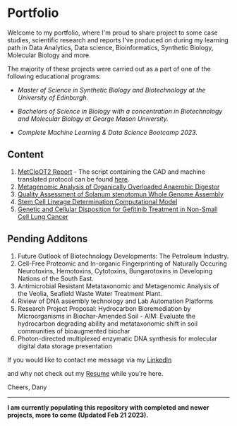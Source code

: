 # Portfolio

Welcome to my portfolio, where I'm proud to share project to some case studies, scientific research and reports I've produced on during my learning path in Data Analytics, Data science, Bioinformatics, Synthetic Biology, Molecular Biology and more. 

The majority of these projects were carried out as a part of one of the following educational programs: 

* *Master of Science in Synthetic Biology and Biotechnology at the University of Edinburgh.* 

* *Bachelors of Science in Biology with a concentration in Biotechnology and Molecular Biology at George Mason University.*

* *Complete Machine Learning & Data Science Bootcamp 2023.*

## Content
1. [MetCloOT2 Report](https://github.com/DanyMatute/Portfolio/tree/main/MetCloOT2%20Report) - The script containing the CAD and machine translated protocol can be found [here](https://github.com/Edinburgh-Genome-Foundry/OT2Metclo).
2. [Metagenomic Analysis of Organically Overloaded Anaerobic Digestor](https://github.com/DanyMatute/Portfolio/tree/main/Metagenomic%20Analysis%20of%20Organically%20Overloaded%20Anaerobic%20Digestor)
3. [Quality Assessment of Solanum stenotomun Whole Genome Assembly](https://github.com/DanyMatute/Portfolio/tree/main/Quality%20Assessment%20of%20Solanum%20stenotomun)
4. [Stem Cell Lineage Determination Computational Model](https://github.com/DanyMatute/Portfolio/tree/main/Stem%20Cell%20Lineage%20Determination%20Computational%20Model)
5. [Genetic and Cellular Disposition for Gefitinib Treatment in Non-Small Cell Lung Cancer](https://github.com/DanyMatute/Portfolio/tree/main/Genetic%20and%20Cellular%20Disposition%20for%20Gefitinib%20Treatment%20in%20Non-Small%20Cell%20Lung%20Cancer)

## Pending Additons
1. Future Outlook of Biotechnology Developments: The Petroleum Industry.
2. Cell-Free Proteomic and In-organic Fingerprinting of Naturally Occuring Neurotoxins, Hemotoxins, Cytotoxins, Bungarotoxins in Developing Nations of the South East. 
3. Antimicrobial Resistant Metataxonomic and Metagenomic Analysis of the Veolia, Seafield Waste Water Treatment Plant.
4. Riview of DNA assembly technology and Lab Automation Platforms
5. Research Project Proposal: Hydrocarbon Bioremediation by Microorganisms in Biochar-Amended Soil - AIM: Evaluate the hydrocarbon degrading ability and metataxonomic shift in soil communities of bioaugmented biochar
6. Photon-directed multiplexed enzymatic DNA synthesis for molecular digital data storage presentation






If you would like to contact me message via my [LinkedIn](https://www.linkedin.com/in/dmatute/) 

and why not check out my [Resume](https://github.com/DanyMatute/Resume) while you're here. 

Cheers,
Dany

---

**I am currently populating this repository with completed and newer projects, more to come (Updated Feb 21 2023).** 
